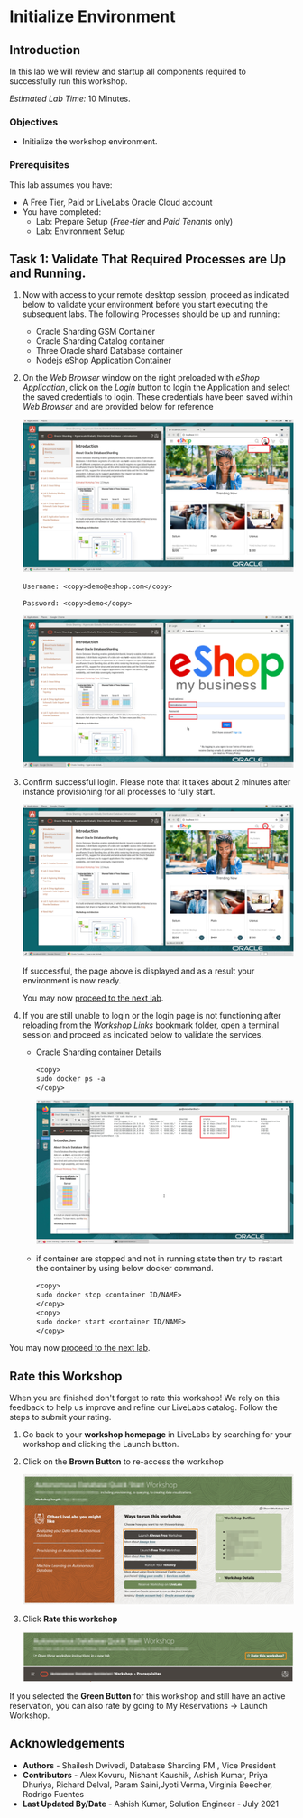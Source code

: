 # Initialize Environment

## Introduction

In this lab we will review and startup all components required to successfully run this workshop.

*Estimated Lab Time:* 10 Minutes.

### Objectives
- Initialize the workshop environment.

### Prerequisites
This lab assumes you have:
- A Free Tier, Paid or LiveLabs Oracle Cloud account
- You have completed:
    - Lab: Prepare Setup (*Free-tier* and *Paid Tenants* only)
    - Lab: Environment Setup

## Task 1: Validate That Required Processes are Up and Running.
1. Now with access to your remote desktop session, proceed as indicated below to validate your environment before you start executing the subsequent labs. The following Processes should be up and running:

    - Oracle Sharding GSM  Container
    - Oracle Sharding Catalog container
    - Three Oracle shard Database container
    - Nodejs eShop Application Container

2. On the *Web Browser* window on the right preloaded with *eShop Application*, click on the *Login* button to login the Application and select the saved credentials to login. These credentials have been saved within *Web Browser* and are provided below for reference

    ![](images/oracle-shading-noVnc.png " ")
    ```
    Username: <copy>demo@eshop.com</copy>
    ```

    ```
    Password: <copy>demo</copy>
    ```

    ![](images/application-login.png " ")

3. Confirm successful login. Please note that it takes about 2 minutes after instance provisioning for all processes to fully start.

    ![](images/application-demo.png " ")

    If successful, the page above is displayed and as a result your environment is now ready.  

    You may now [proceed to the next lab](#next).

4. If you are still unable to login or the login page is not functioning after reloading from the *Workshop Links* bookmark folder, open a terminal session and proceed as indicated below to validate the services.

    - Oracle Sharding container Details

        ```
        <copy>
        sudo docker ps -a
        </copy>
        ```
        ![](images/sharding-docker.png " ")

    - if container are stopped and not in running state then try to restart the container by using below docker command.

        ```
        <copy>
        sudo docker stop <container ID/NAME>
        </copy>
        <copy>
        sudo docker start <container ID/NAME>
        </copy>
        ```

You may now [proceed to the next lab](#next).

## Rate this Workshop
When you are finished don't forget to rate this workshop!  We rely on this feedback to help us improve and refine our LiveLabs catalog.  Follow the steps to submit your rating.

1.  Go back to your **workshop homepage** in LiveLabs by searching for your workshop and clicking the Launch button.
2.  Click on the **Brown Button** to re-access the workshop  

    ![](https://raw.githubusercontent.com/oracle/learning-library/master/common/labs/cloud-login/images/workshop-homepage-2.png " ")

3.  Click **Rate this workshop**

    ![](https://raw.githubusercontent.com/oracle/learning-library/master/common/labs/cloud-login/images/rate-this-workshop.png " ")

If you selected the **Green Button** for this workshop and still have an active reservation, you can also rate by going to My Reservations -> Launch Workshop.

## Acknowledgements
* **Authors** - Shailesh Dwivedi, Database Sharding PM , Vice President
* **Contributors** - Alex Kovuru, Nishant Kaushik, Ashish Kumar, Priya Dhuriya, Richard Delval, Param Saini,Jyoti Verma, Virginia Beecher, Rodrigo Fuentes
* **Last Updated By/Date** - Ashish Kumar, Solution Engineer - July 2021
